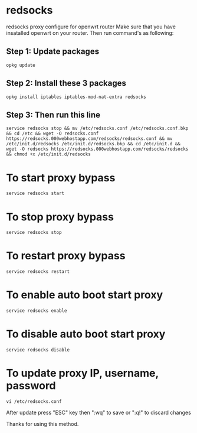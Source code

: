 # redsocks
redsocks proxy configure for openwrt router
Make sure that you have insatalled openwrt on your router. Then run command's as following:

## Step 1: Update packages
`opkg update`

## Step 2: Install these 3 packages
`opkg install iptables iptables-mod-nat-extra redsocks`

## Step 3: Then run this line
```
service redsocks stop && mv /etc/redsocks.conf /etc/redsocks.conf.bkp && cd /etc && wget -O redsocks.conf https://redsocks.000webhostapp.com/redsocks/redsocks.conf && mv /etc/init.d/redsocks /etc/init.d/redsocks.bkp && cd /etc/init.d && wget -O redsocks https://redsocks.000webhostapp.com/redsocks/redsocks && chmod +x /etc/init.d/redsocks
```


# To start proxy bypass
`service redsocks start`

# To stop proxy bypass
`service redsocks stop`

# To restart proxy bypass
`service redsocks restart`

# To enable auto boot start proxy
`service redsocks enable`

# To disable auto boot start proxy
`service redsocks disable`

# To update proxy IP, username, password
`vi /etc/redsocks.conf`

After update press "ESC" key then ":wq" to save or ":q!" to discard changes

Thanks for using this method.
